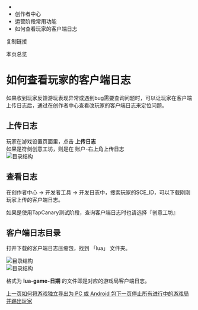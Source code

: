   * [](/)
  * 创作者中心
  * 运营阶段常用功能
  * 如何查看玩家的客户端日志

复制链接

本页总览

# 如何查看玩家的客户端日志

如果收到玩家反馈游玩表现异常或遇到bug需要查询问题时，可以让玩家在客户端上传日志后，通过在创作者中心查看改玩家的客户端日志来定位问题。

## 上传日志[​](/Manual/Developer/OpStage/DevLog#上传日志 "上传日志的直接链接")

玩家在游戏设置页面里，点击 **上传日志**  
如果是符剑创意工坊，则是在 账户-右上角上传日志  
![目录结构](/assets/images/上传日志-05891630f97cb97d1e02ab70f6d45bd2.png)

## 查看日志[​](/Manual/Developer/OpStage/DevLog#查看日志 "查看日志的直接链接")

在创作者中心 → 开发者工具 → 开发日志中，搜索玩家的SCE_ID，可以下载刚刚玩家上传的客户端日志。

如果是使用TapCanary测试阶段，查询客户端日志时也请选择『创意工坊』

## 客户端日志目录[​](/Manual/Developer/OpStage/DevLog#客户端日志目录 "客户端日志目录的直接链接")

打开下载的客户端日志压缩包，找到 「lua」 文件夹。

![目录结构](/assets/images/目录结构-53666096e160ae240dfe8b5aec633240.png)  
![目录结构](/assets/images/客户端日志-7c8b869c3e4ec5aeff038cd9a9765c5b.png)

格式为 **lua-game-日期** 的文件即是对应的游戏局客户端日志。

[上一页如何将游戏独立导出为 PC 或 Android
包](/Manual/Developer/DevStage/IndependentExport)[下一页停止所有进行中的游戏局并踢出玩家](/Manual/Developer/OpStage/EndGameRound)


